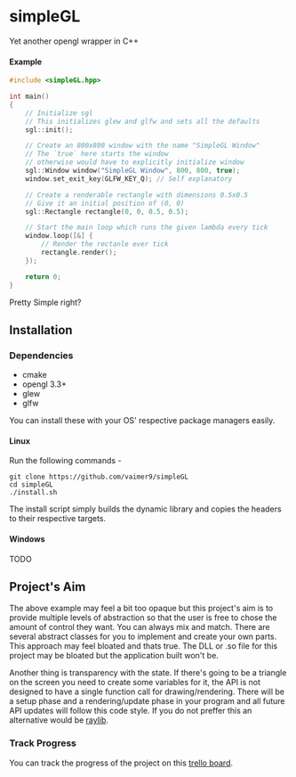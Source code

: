 # simpleGL
Yet another opengl wrapper in C++

#### Example
```c++
#include <simpleGL.hpp>

int main()
{
    // Initialize sgl
    // This initializes glew and glfw and sets all the defaults
    sgl::init();

    // Create an 800x800 window with the name "SimpleGL Window"
    // The `true` here starts the window 
    // otherwise would have to explicitly initialize window
    sgl::Window window("SimpleGL Window", 800, 800, true);
    window.set_exit_key(GLFW_KEY_Q); // Self explanatory

    // Create a renderable rectangle with dimensions 0.5x0.5
    // Give it an initial position of (0, 0)
    sgl::Rectangle rectangle(0, 0, 0.5, 0.5);

    // Start the main loop which runs the given lambda every tick 
    window.loop([&] {
        // Render the rectanle ever tick
        rectangle.render();
    });

    return 0;
}
```
Pretty Simple right?

## Installation

### Dependencies

- cmake
- opengl 3.3+
- glew
- glfw

You can install these with your OS' respective package managers easily.

#### Linux
Run the following commands -
```
git clone https://github.com/vaimer9/simpleGL
cd simpleGL
./install.sh
```
The install script simply builds the dynamic library and copies the headers to their respective
targets.
#### Windows
TODO

## Project's Aim
The above example may feel a bit too opaque but this project's aim is to provide multiple levels of abstraction so that the user is free to chose the amount of control they want. You can always mix and match. There are several abstract classes for you to implement and create your own parts. This approach may feel bloated and thats true. The DLL or .so file for this project may be bloated but the application built won't be.

Another thing is transparency with the state. If there's going to be a triangle on the screen you need to create some variables for it, the API is not designed to have a single function call for drawing/rendering. There will be a setup phase and a rendering/update phase in your program and all future API updates will follow this code style. If you do not preffer this an alternative would be [raylib](https://github.com/raysan5/raylib).

### Track Progress
You can track the progress of the project on this [trello board](https://trello.com/b/dqzaBc15/graphic#). 

